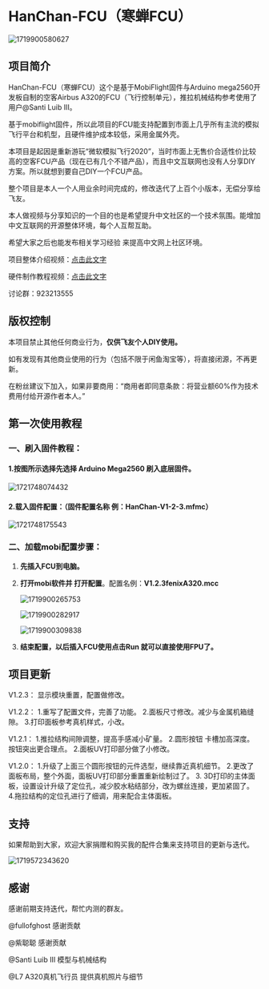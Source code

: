 # HanChan-FCU（寒蝉FCU）

![1719900580627](image/README/1719900580627.png)

## 项目简介

HanChan-FCU（寒蝉FCU）这个是基于MobiFlight固件与Arduino mega2560开发板自制的空客Airbus A320的FCU（飞行控制单元），推拉机械结构参考使用了用户@Santi Luib III。

基于mobiflight固件，所以此项目的FCU能支持配置到市面上几乎所有主流的模拟飞行平台和机型，且硬件维护成本较低，采用金属外壳。

本项目是起因是重新游玩“微软模拟飞行2020”，当时市面上无售价合适性价比较高的空客FCU产品（现在已有几个不错产品），而且中文互联网也没有人分享DIY方案。所以就想到要自己DIY一个FCU产品。

整个项目是本人一个人用业余时间完成的，修改迭代了上百个小版本，无偿分享给飞友。

本人做视频与分享知识的一个目的也是希望提升中文社区的一个技术氛围。能增加中文互联网的开源整体环境，每个人互帮互助。

希望大家之后也能发布相关学习经验 来提高中文网上社区环境。

项目整体介绍视频：[点击此文字](https://www.bilibili.com/video/BV154421D7D3/)

硬件制作教程视频：[点击此文字](https://www.bilibili.com/video/BV18z421q7wh)

讨论群：923213555

## 版权控制

本项目禁止其他任何商业行为，**仅供飞友个人DIY使用。**

如有发现有其他商业使用的行为（包括不限于闲鱼淘宝等），将直接闭源，不再更新。

在粉丝建议下加入，如果非要商用：“商用者即同意条款：将营业额60%作为技术费用付给开源作者本人。”

## 第一次使用教程

### 一、刷入固件教程：

#### 1.按图所示选择先选择 Arduino Mega2560 刷入底层固件。

![1721748074432](image/README/1721748074432.png)

#### 2.载入固件配置：（固件配置名称 例：HanChan-V1-2-3.mfmc）

![1721748175543](image/README/1721748175543.png)

### 二、加载mobi配置步骤：

1. **先插入FCU到电脑。**
2. **打开mobi软件并 打开配置**。配置名例：**V1.2.3fenixA320.mcc**

   ![1719900265753](image/README/1719900265753.png)

   ![1719900282917](image/README/1719900282917.png)

   ![1719900309838](image/README/1719900309838.png)
3. **结束配置，以后插入FCU使用点击Run 就可以直接使用FPU了。**

## 项目更新

V1.2.3：
显示模块重置，配置做修改。

V1.2.2：
1.重写了配置文件，完善了功能。
2.面板尺寸修改。减少与金属机箱缝隙。
3.打印面板参考真机样式，小改。

V1.2.1：
1.推拉结构间隙调整，提高手感减小矿量。
2.圆形按钮 卡槽加高深度。按钮突出更合理点。
2.面板UV打印部分做了小修改。

V1.2.0：
1.升级了上面三个圆形按钮的元件选型，继续靠近真机细节。
2.更改了面板布局，整个外面，面板UV打印部分重置重新绘制过了。
3. 3D打印的主体面板，设置设计升级了定位孔，减少胶水粘结部分，改为螺丝连接，更加紧固了。
4.拖拉结构的定位孔进行了细调，用来配合主体面板。

## 支持

如果帮助到大家，欢迎大家捐赠和购买我的配件合集来支持项目的更新与迭代。

![1719572343620](image/README/1719572343620.png)

## 感谢

感谢前期支持迭代，帮忙内测的群友。

@fullofghost   感谢贡献

@紫聪聪         感谢贡献

@Santi Luib III  	模型与机械结构

@L7          		A320真机飞行员 提供真机照片与细节
